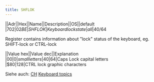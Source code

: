 ```yaml
---
title: SHFLOK
---
```

||Adr||Hex||Name||Description||OS||default  
|702|$02BE|SHFLOK|Keyboard lock state|all|$40/64  
  
Register contains information about "lock" status of the keyboard, eg. SHIFT-lock or CTRL-lock  
  
||Value hex||Value dec||Explanation  
|$00|0|small letters  
|$40|64|Caps Lock capital letters  
|$80|128|CTRL lock graphic characters  
  
Siehe auch: [CH](../CH/index.md) [Keyboard topics](../Keyboard_topics/index.md)  
